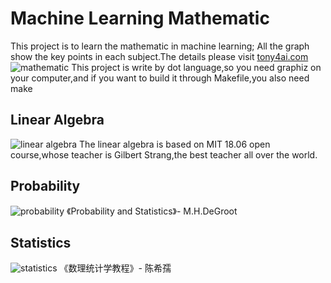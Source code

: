 # Machine Learning Mathematic
This project is to learn the mathematic in machine learning;
All the graph show the key points in each subject.The details please visit [tony4ai.com](http://www.tony4ai.com)
![mathematic](https://github.com/Tony-Tan/MachineLearningMath/raw/master/Mathematic.png)
This project is write by dot language,so you need graphiz on your computer,and if you want to build it through Makefile,you also need make
## Linear Algebra
![linear algebra](https://github.com/Tony-Tan/MachineLearningMath/raw/master/LinearAlgebra.png)
The linear algebra is based on MIT 18.06 open course,whose teacher is Gilbert Strang,the best teacher all over the world.
## Probability
![probability](https://github.com/Tony-Tan/MachineLearningMath/raw/master/Probability.png)
《Probability and Statistics》- M.H.DeGroot
## Statistics
![statistics](https://github.com/Tony-Tan/MachineLearningMath/raw/master/Statistics.png)
《数理统计学教程》- 陈希孺
